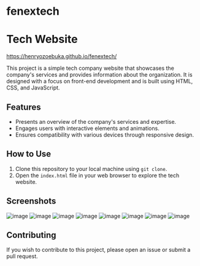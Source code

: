 # fenextech

# Tech Website
https://henryozoebuka.github.io/fenextech/

This project is a simple tech company website that showcases the company's services and provides information about the organization. It is designed with a focus on front-end development and is built using HTML, CSS, and JavaScript.

## Features

- Presents an overview of the company's services and expertise.
- Engages users with interactive elements and animations.
- Ensures compatibility with various devices through responsive design.

## How to Use

1. Clone this repository to your local machine using `git clone`.
2. Open the `index.html` file in your web browser to explore the tech website.

## Screenshots

![image](https://github.com/henryozoebuka/fenextech/assets/108938484/69548c48-a41a-4394-966e-84de7bde1735)
![image](https://github.com/henryozoebuka/fenextech/assets/108938484/46f8949b-5e33-4909-9208-21ba1df4f480)
![image](https://github.com/henryozoebuka/fenextech/assets/108938484/3d09ede5-9e6c-4519-b788-39c8d50946c6)
![image](https://github.com/henryozoebuka/fenextech/assets/108938484/20470a5d-c8f7-42ab-8554-355918648ce8)
![image](https://github.com/henryozoebuka/fenextech/assets/108938484/5836f175-99e6-4824-934f-34285f556ad1)
![image](https://github.com/henryozoebuka/fenextech/assets/108938484/4d30ba35-4335-412f-abc3-62e125460a17)
![image](https://github.com/henryozoebuka/fenextech/assets/108938484/f17392e2-1d74-4c6e-b65b-bf1f64d8959b)
![image](https://github.com/henryozoebuka/fenextech/assets/108938484/e5a2d342-b3dd-4fb6-a4fa-22894ab3ffd7)

## Contributing

If you wish to contribute to this project, please open an issue or submit a pull request.

